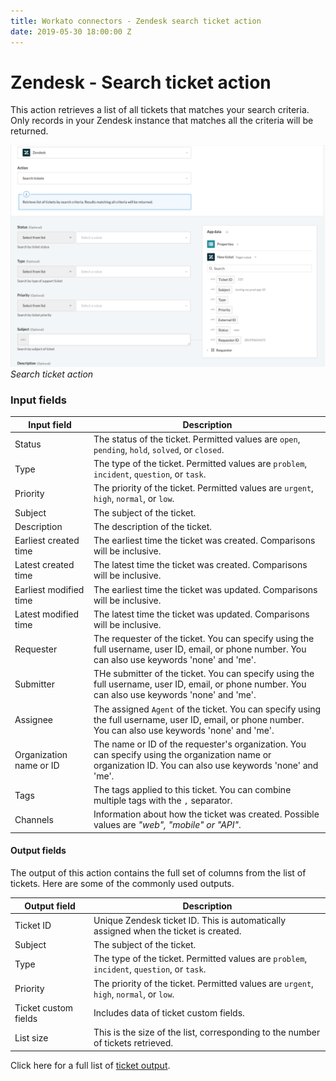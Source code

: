 ```yaml
---
title: Workato connectors - Zendesk search ticket action
date: 2019-05-30 18:00:00 Z
---
```


# Zendesk - Search ticket action

This action retrieves a list of all tickets that matches your search criteria. Only records in your Zendesk instance that matches all the criteria will be returned.

![Search ticket action](/assets/images/connectors/zendesk/search-ticket-action.png)
*Search ticket action*

### Input fields

<table class="unchanged rich-diff-level-one">
  <thead>
    <tr>
        <th width='25%'>Input field</th>
        <th>Description</th>
    </tr>
  </thead>
  <tbody>
   <tr>
      <td>Status</td>
      <td>
        The status of the ticket. Permitted values are <code>open</code>, <code>pending</code>, <code>hold</code>, <code>solved</code>, or <code>closed</code>.
      </td>
    </tr>
    <tr>
      <td>Type</td>
      <td>
        The type of the ticket. Permitted values are <code>problem</code>, <code>incident</code>, <code>question</code>, or <code>task</code>.
      </td>
    </tr>
    <tr>
      <td>Priority</td>
      <td>
        The priority of the ticket. Permitted values are <code>urgent</code>, <code>high</code>, <code>normal</code>, or <code>low</code>.
      </td>
    </tr>
   <tr>
      <td>Subject</td>
      <td>
        The subject of the ticket.
      </td>
    </tr>
    <tr>
      <td>Description</td>
      <td>
        The description of the ticket.
      </td>
    </tr>
    <tr>
      <td>Earliest created time</td>
      <td>
        The earliest time the ticket was created. Comparisons will be inclusive.
      </td>
    </tr>
    <tr>
      <td>Latest created time</td>
      <td>
        The latest time the ticket was created. Comparisons will be inclusive.
      </td>
    </tr>
    <tr>
      <td>Earliest modified time</td>
      <td>
        The earliest time the ticket was updated. Comparisons will be inclusive.  
      </td>
    </tr>
    <tr>
      <td>Latest modified time</td>
      <td>
        The latest time the ticket was updated. Comparisons will be inclusive.
      </td>
    <tr>
      <td>Requester</td>
      <td>
        The requester of the ticket. You can specify using the full username, user ID, email, or phone number. You can also use keywords 'none' and 'me'.
        </td>
    </tr>
    <tr>
      <td>Submitter</td>
      <td>
        THe submitter of the ticket. You can specify using the full username, user ID, email, or phone number. You can also use keywords 'none' and 'me'.
      </td>
    </tr>
    <tr>
      <td>Assignee</td>
      <td>
        The assigned <code>Agent</code> of the ticket. You can specify using the full username, user ID, email, or phone number. You can also use keywords 'none' and 'me'.  
      </td>
    </tr>
    <tr>
      <td>Organization name or ID</td>
      <td>
        The name or ID of the requester's organization. You can specify using the organization name or organization ID. You can also use keywords 'none' and 'me'.
      </td>
    </tr>
    <tr>
      <td>Tags</td>
      <td>
        The tags applied to this ticket. You can combine multiple tags with the <code>,</code> separator.
      </td>
    </tr>
    <tr>
      <td>Channels</td>
      <td>
        Information about how the ticket was created. Possible values are <i>"web", "mobile" or "API"</i>.
      </td>
    </tr>
  </tbody>
</table>

#### Output fields

The output of this action contains the full set of columns from the list of tickets. Here are some of the commonly used outputs.

<table class="unchanged rich-diff-level-one">
  <thead>
    <tr>
        <th width='25%'>Output field</th>
        <th>Description</th>
    </tr>
  </thead>
  <tbody>
    <tr>
      <td>Ticket ID</td>
      <td>
        Unique Zendesk ticket ID. This is automatically assigned when the ticket is created.
      </td>
    </tr>
    <tr>
      <td>Subject</td>
      <td>
        The subject of the ticket.
      </td>
    </tr>
    <tr>
      <td>Type</td>
      <td>
        The type of the ticket. Permitted values are <code>problem</code>, <code>incident</code>, <code>question</code>, or <code>task</code>.
      </td>
    </tr>
    <tr>
      <td>Priority</td>
      <td>
        The priority of the ticket. Permitted values are <code>urgent</code>, <code>high</code>, <code>normal</code>, or <code>low</code>.
      </td>
    </tr>
    <tr>
      <td>Ticket custom fields</td>
      <td>
        Includes data of ticket custom fields.
      </td>
    </tr>
    <tr>
      <td>List size</td>
      <td>
        This is the size of the list, corresponding to the number of tickets retrieved.
      </td>
    </tr>
  </tbody>
</table>

Click here for a full list of [ticket output](/connectors/zendesk/ticket-fields.md#ticket-output-fields).
